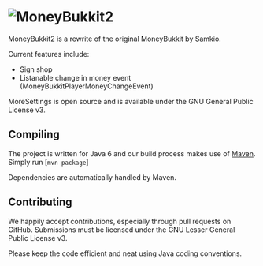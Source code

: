 ![MoneyBukkit2](http://i.imgur.com/9mfVcsC.png)
=========

MoneyBukkit2 is a rewrite of the original MoneyBukkit by Samkio.

Current features include:

* Sign shop
* Listanable change in money event (MoneyBukkitPlayerMoneyChangeEvent)


MoreSettings is open source and is available under the GNU General Public License v3.

Compiling
---------

The project is written for Java 6 and our build process makes use of [Maven](http://maven.apache.org). 
Simply run [`mvn package`]

Dependencies are automatically handled by Maven.

Contributing
------------

We happily accept contributions, especially through pull requests on GitHub. Submissions 
must be licensed under the GNU Lesser General Public License v3.

Please keep the code efficient and neat using Java coding conventions.
